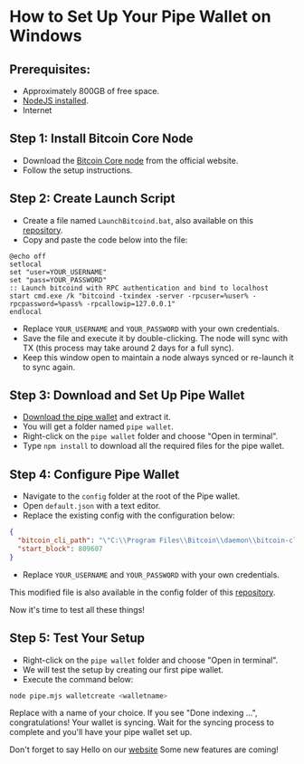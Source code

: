 # How to Set Up Your Pipe Wallet on Windows

## Prerequisites:
- Approximately 800GB of free space.
- [NodeJS installed](https://nodejs.org/en/download).
- Internet

## Step 1: Install Bitcoin Core Node
- Download the [Bitcoin Core node](https://bitcoin.org/en/download) from the official website.
- Follow the setup instructions.

## Step 2: Create Launch Script
- Create a file named `LaunchBitcoind.bat`, also available on this [repository](https://github.com/SonOfLiberty-99/pipewallet_setup/blob/master/LaunchBitcoind.bat).
- Copy and paste the code below into the file:

```batch
@echo off
setlocal
set "user=YOUR_USERNAME"
set "pass=YOUR_PASSWORD"
:: Launch bitcoind with RPC authentication and bind to localhost
start cmd.exe /k "bitcoind -txindex -server -rpcuser=%user% -rpcpassword=%pass% -rpcallowip=127.0.0.1"
endlocal
```

- Replace `YOUR_USERNAME` and `YOUR_PASSWORD` with your own credentials.
- Save the file and execute it by double-clicking. The node will sync with TX (this process may take around 2 days for a full sync).
- Keep this window open to maintain a node always synced or re-launch it to sync again.

## Step 3: Download and Set Up Pipe Wallet
- [Download the pipe wallet](https://github.com/BennyTheDev/pipe-wallet/archive/refs/heads/master.zip) and extract it.
- You will get a folder named `pipe wallet`.
- Right-click on the `pipe wallet` folder and choose "Open in terminal".
- Type `npm install` to download all the required files for the pipe wallet.

## Step 4: Configure Pipe Wallet
- Navigate to the `config` folder at the root of the Pipe wallet.
- Open `default.json` with a text editor.
- Replace the existing config with the configuration below:

```json
{
  "bitcoin_cli_path": "\"C:\\Program Files\\Bitcoin\\daemon\\bitcoin-cli.exe\" -rpcuser=YOUR_USERNAME -rpcpassword=YOUR_PASSWORD",
  "start_block": 809607
}
```
- Replace `YOUR_USERNAME` and `YOUR_PASSWORD` with your own credentials.

This modified file is also available in the config folder of this [repository](https://github.com/SonOfLiberty-99/pipewallet_setup/blob/master/config/default.json).

Now it's time to test all these things!

## Step 5: Test Your Setup
- Right-click on the `pipe wallet` folder and choose "Open in terminal".
- We will test the setup by creating our first pipe wallet.
- Execute the command below:

```bash
node pipe.mjs walletcreate <walletname>
```

Replace <walletname> with a name of your choice.
If you see "Done indexing ...", congratulations! Your wallet is syncing.
Wait for the syncing process to complete and you'll have your pipe wallet set up.

Don't forget to say Hello on our [website](https://pipeexplore.web.app/)
Some new features are coming!





